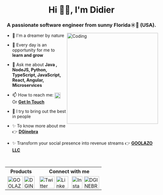 <h1 align="center">Hi 👋🏻, I'm Didier</h1>
<h3 align="center">A passionate software engineer from sunny Florida☀️🌴 (USA).</h3>  
<img align="right" alt="Coding" width="300" src="https://cdn.dribbble.com/users/2131993/screenshots/4948736/thoughtworks-gif_dribbble.gif">


- 🔭 I'm a dreamer by nature

- 🌱 Every day is an opportunity for me to **learn and grow**

- 💬 Ask me about **Java , NodeJS, Python, TypeScript, JavaScript, React, Angular, Microservices**

- 📫 How to reach me:  <a href="https://www.linkedin.com/in/didier-roque-ginebra/" target="_blank"><img align="center" src="https://raw.githubusercontent.com/rahuldkjain/github-profile-readme-generator/master/src/images/icons/Social/linked-in-alt.svg" alt="https://www.linkedin.com/in/didier-roque-ginebra/" height="20" width="20" /></a>   Or   **[Get In Touch](https://www.dginebra.com/contact)**

- 👥 I try to bring out the best in people

- ✨ To know more about me 👉 **[DGinebra](https://www.dginebra.com/)**

- ✨ Transform your social presence into revenue streams 👉 **[GOOLAZO LLC](https://www.goolazo.com/)**
  
</br>

<table align="center">
  <tr>
    <th>Products</th>
    <th>Connect with me</th>
  </tr>
  <tr>
    <td>
    <a href="https://www.goolazo.com/" target="_blank"><img align="center" src="https://media.dginebra.com/Logo_Goolazo_9de3057d25.svg" alt="GOOLAZO LLC" height="40" width="50" /></a>
    <a href="https://www.dginebra.com/" target="_blank"><img align="center" src="https://media.dginebra.com/logo_dg_7f473e09c4.svg" alt="DGINEBRA" height="40" width="35" /></a>
    </td>
    <td>
    <a href="https://twitter.com/DidierRoque" target="_blank"><img align="center" src="https://raw.githubusercontent.com/rahuldkjain/github-profile-readme-generator/master/src/images/icons/Social/twitter.svg" alt="Twitter" height="40" width="50" /></a>
    <a href="https://www.linkedin.com/in/didier-roque-ginebra/" target="_blank"><img align="center" src="https://raw.githubusercontent.com/rahuldkjain/github-profile-readme-generator/master/src/images/icons/Social/linked-in-alt.svg"     alt="Linkedin" height="40" width="40" /></a> &nbsp; <!-- Non-breaking spaces for visual space -->
    <a href="https://www.instagram.com/didier.roque/" target="_blank"><img align="center" src="https://raw.githubusercontent.com/rahuldkjain/github-profile-readme-generator/master/src/images/icons/Social/instagram.svg" alt="Instagram" height="40" width="35" /></a>
    <a href="https://www.dginebra.com/contact" target="_blank"><img align="center" src="https://media.dginebra.com/About_Profile_448378aae8.svg" alt="DGINEBRA" height="40" width="50" /></a>
    </td>
  </tr>
</table>


